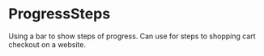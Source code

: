 # ProgressSteps

Using a bar to show steps of progress. Can use for steps to shopping cart checkout on a website.
